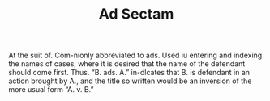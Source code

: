 ---
title: Ad Sectam
letter: A
permalink: "/definitions/ad-sectam.html"
body: At the suit of. Com-nionly abbreviated to ads. Used iu entering and indexing
  the names of cases, where it is desired that the name of the defendant should come
  first. Thus. “B. ads. A.” in-dlcates that B. is defendant in an action brought by
  A., and the title so written would be an inversion of the more usual form “A. v.
  B.”
published_at: '2018-07-07'
source: Black's Law Dictionary
layout: post
---